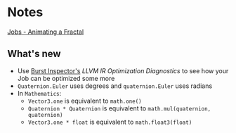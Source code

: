 # Notes

[Jobs - Animating a Fractal](https://catlikecoding.com/unity/tutorials/basics/jobs/)

## What's new
- Use [Burst Inspector's](https://docs.unity3d.com/Packages/com.unity.burst@1.6/manual/docs/QuickStart.html#burst-inspector) _LLVM IR Optimization Diagnostics_ to see how your Job can be optimized some more
- `Quaternion.Euler` uses degrees and `quaternion.Euler` uses radians
- In `Mathematics`:
  - `Vector3.one` is equivalent to `math.one()`
  - `Quaternion * Quaternion` is equivalent to `math.mul(quaternion, quaternion)`
  - `Vector3.one * float` is equivalent to `math.float3(float)`
